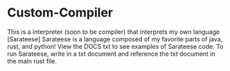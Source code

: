# Custom-Compiler

This is a interpreter (soon to be compiler) that interprets my own language [Sarateese]
Sarateese is a language composed of my favorite parts of java, rust, and python!
View the DOCS txt to see examples of Sarateese code.
To run Sarateese, write in a txt document and reference the txt document in the main rust file.
